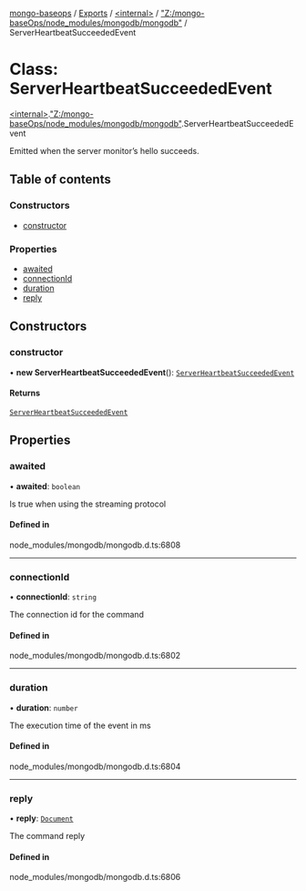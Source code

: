 [mongo-baseops](../README.md) / [Exports](../modules.md) / [\<internal\>](../modules/internal_.md) / ["Z:/mongo-baseOps/node\_modules/mongodb/mongodb"](../modules/internal_._Z__mongo_baseOps_node_modules_mongodb_mongodb_.md) / ServerHeartbeatSucceededEvent

# Class: ServerHeartbeatSucceededEvent

[\<internal\>](../modules/internal_.md).["Z:/mongo-baseOps/node\_modules/mongodb/mongodb"](../modules/internal_._Z__mongo_baseOps_node_modules_mongodb_mongodb_.md).ServerHeartbeatSucceededEvent

Emitted when the server monitor’s hello succeeds.

## Table of contents

### Constructors

- [constructor](internal_._Z__mongo_baseOps_node_modules_mongodb_mongodb_.ServerHeartbeatSucceededEvent.md#constructor)

### Properties

- [awaited](internal_._Z__mongo_baseOps_node_modules_mongodb_mongodb_.ServerHeartbeatSucceededEvent.md#awaited)
- [connectionId](internal_._Z__mongo_baseOps_node_modules_mongodb_mongodb_.ServerHeartbeatSucceededEvent.md#connectionid)
- [duration](internal_._Z__mongo_baseOps_node_modules_mongodb_mongodb_.ServerHeartbeatSucceededEvent.md#duration)
- [reply](internal_._Z__mongo_baseOps_node_modules_mongodb_mongodb_.ServerHeartbeatSucceededEvent.md#reply)

## Constructors

### constructor

• **new ServerHeartbeatSucceededEvent**(): [`ServerHeartbeatSucceededEvent`](internal_._Z__mongo_baseOps_node_modules_mongodb_mongodb_.ServerHeartbeatSucceededEvent.md)

#### Returns

[`ServerHeartbeatSucceededEvent`](internal_._Z__mongo_baseOps_node_modules_mongodb_mongodb_.ServerHeartbeatSucceededEvent.md)

## Properties

### awaited

• **awaited**: `boolean`

Is true when using the streaming protocol

#### Defined in

node_modules/mongodb/mongodb.d.ts:6808

___

### connectionId

• **connectionId**: `string`

The connection id for the command

#### Defined in

node_modules/mongodb/mongodb.d.ts:6802

___

### duration

• **duration**: `number`

The execution time of the event in ms

#### Defined in

node_modules/mongodb/mongodb.d.ts:6804

___

### reply

• **reply**: [`Document`](../interfaces/internal_._Z__mongo_baseOps_node_modules_mongodb_mongodb_.BSON.Document.md)

The command reply

#### Defined in

node_modules/mongodb/mongodb.d.ts:6806
